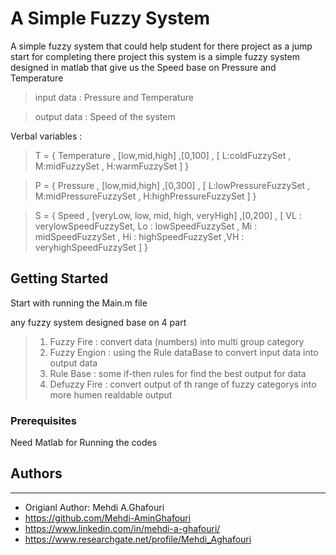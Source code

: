 # A Simple Fuzzy System

A simple fuzzy system that could help student for there project as a jump start for completing there project
this system is a simple fuzzy system designed in matlab that give us the Speed base on Pressure and Temperature

> input data : Pressure and Temperature

> output data : Speed of the system

Verbal variables :

> T = { Temperature , [low,mid,high] ,[0,100] , [ L:coldFuzzySet , M:midFuzzySet , H:warmFuzzySet ] }

> P = { Pressure , [low,mid,high] ,[0,300] , [ L:lowPressureFuzzySet , M:midPressureFuzzySet , H:highPressureFuzzySet ] }

> S = { Speed , [veryLow, low, mid, high, veryHigh] ,[0,200] , 
[ VL : verylowSpeedFuzzySet, Lo : lowSpeedFuzzySet , Mi : midSpeedFuzzySet , Hi : highSpeedFuzzySet ,VH : veryhighSpeedFuzzySet ] }

## Getting Started

Start with running the Main.m file 

any fuzzy system designed base on 4 part 
> 1. Fuzzy Fire : convert data (numbers) into multi group category
> 2. Fuzzy Engion : using the Rule dataBase  to convert input data into output data
> 3. Rule Base : some if-then rules for find the best output for data
> 4. Defuzzy Fire : convert output of th range of fuzzy categorys into more humen realdable output

### Prerequisites

Need Matlab for Running the codes



## Authors

--------
* Origianl Author: Mehdi A.Ghafouri
* https://github.com/Mehdi-AminGhafouri
* https://www.linkedin.com/in/mehdi-a-ghafouri/
* https://www.researchgate.net/profile/Mehdi_Aghafouri

